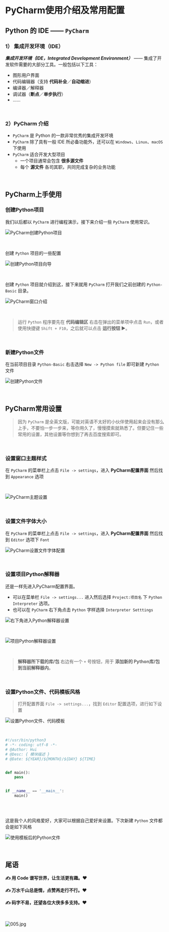 # PyCharm使用介绍及常用配置

## Python 的 IDE —— `PyCharm`

### 1） 集成开发环境（IDE）

***集成开发环境（IDE，Integrated Development Environment）*** —— 集成了开发软件需要的大部分工具。一般包括以下工具：

- 图形用户界面
- 代码编辑器（支持 **代码补全**／**自动缩进**）
- 编译器／解释器
- 调试器（**断点**／**单步执行**）
- ……

 <br/>

### 2）PyCharm 介绍

- `PyCharm` 是 Python 的一款非常优秀的集成开发环境
- `PyCharm` 除了具有一般 IDE 所必备功能外，还可以在 `Windows`、`Linux`、`macOS` 下使用
- `PyCharm` 适合开发大型项目
  - 一个项目通常会包含 **很多源文件**
  - 每个 **源文件** 各司其职，共同完成复杂的业务功能

 <br/>

## PyCharm上手使用

### 创建Python项目

我们以后都以 `PyCharm` 进行编程演示，接下来介绍一些 `PyCharm` 使用常识。

![PyCharm创建Python项目](https://p6-juejin.byteimg.com/tos-cn-i-k3u1fbpfcp/f64e5272bbb24ce69c55ac5b8835c199~tplv-k3u1fbpfcp-watermark.image)

<br/>

创建 `Python` 项目的一些配置

![创建Python项目向导](https://p1-juejin.byteimg.com/tos-cn-i-k3u1fbpfcp/46362fb1d68f4d5784f2d866b5e1fa90~tplv-k3u1fbpfcp-watermark.image)

<br/>

创建 `Python` 项目就介绍到这，接下来就用 `PyCharm` 打开我们之前创建的 `Python-Basic` 目录。

![PyCharm窗口介绍](https://p6-juejin.byteimg.com/tos-cn-i-k3u1fbpfcp/5ae8035680fc4d578a0b2d9035f56664~tplv-k3u1fbpfcp-watermark.image)

<br/>

> 运行 `Python` 程序要先在 **代码编辑区** 右击在弹出的菜单项中点击 `Run`，或者使用快捷键 `Shift + F10`，之后就可以点击 **运行按钮 ▶**。

<br/>

### 新建Python文件

在当前项目目录 `Python-Basic` 右击选择 `New -> Python file` 即可新建 `Python` 文件

![创建Python文件](https://p6-juejin.byteimg.com/tos-cn-i-k3u1fbpfcp/0b75f9f0a06a436a9ca6baaafad2ed71~tplv-k3u1fbpfcp-watermark.image)

<br/>

## PyCharm常用设置

> 因为 `PyCharm` 是全英文版，可能对英语不太好的小伙伴使用起来会没有那么上手，不要怕一步一步来，等你用久了，慢慢摸索就熟悉了。但要记住一些常用的设置，其他设置等你想到了再去百度搜索即可。

<br/>

### 设置窗口主题样式

在 `PyCharm` 的菜单栏上点击 `File -> settings`，进入 **PyCharm配置界面** 然后找到 `Appearance` 选项

<br/>

![PyCharm主题设置](https://p6-juejin.byteimg.com/tos-cn-i-k3u1fbpfcp/6e82ab1b09b64211a8ad423d30e8f045~tplv-k3u1fbpfcp-watermark.image)

<br/>

### 设置文件字体大小

在 `PyCharm` 的菜单栏上点击 `File -> settings`，进入 **PyCharm配置界面** 然后找到 `Editor` 选项下 `Font` 

![PyCharm设置文件字体配置](https://p6-juejin.byteimg.com/tos-cn-i-k3u1fbpfcp/66b01f7c1032444aa5e09a98827cb560~tplv-k3u1fbpfcp-watermark.image)

<br/>

### 设置项目Python解释器

还是一样先进入PyCharm配置界面。

- 可以在菜单栏 `File -> settings...` 进入然后选择 `Project:项目名` 下 `Python Interpreter` 选项。
- 也可以在 `PyCharm` 右下角点击 `Python` 字样选择 `Interpreter Setttings`

![右下角进入Python解释器设置](https://p3-juejin.byteimg.com/tos-cn-i-k3u1fbpfcp/ef6dc8e05bdb47f296e551b78017fdb2~tplv-k3u1fbpfcp-watermark.image)

<br/>

![项目Python解释器设置](https://p3-juejin.byteimg.com/tos-cn-i-k3u1fbpfcp/bbeb99ac35ea4a73bae3d78432bcb9bd~tplv-k3u1fbpfcp-watermark.image)

<br/>

> **解释器所下载的库/包** 右边有一个 `+` 号按钮，用于 **添加新的 Python库/包 到当前解释器内**。

<br/>

### 设置Python文件、代码模板风格

> 打开配置界面 `File -> settings...`，找到 `Editor` 配置选项，进行如下设置

![设置Python文件、代码模板](https://p9-juejin.byteimg.com/tos-cn-i-k3u1fbpfcp/6c7dbe52a115439996cc55bad76d342e~tplv-k3u1fbpfcp-watermark.image)

<br/>

```python
#!/usr/bin/python3
# -*- coding: utf-8 -*-
# @Author: Hui
# @Desc: { 模块描述 }
# @Date: ${YEAR}/${MONTH}/${DAY} ${TIME}


def main():
    pass
    

if __name__ == '__main__':
    main()
    
```

<br/>

这是我个人的风格爱好，大家可以根据自己爱好来设置。下次新建 `Python` 文件都会是如下风格

![使用模板后的Python文件](https://p9-juejin.byteimg.com/tos-cn-i-k3u1fbpfcp/52114bd532fa4dfdb92664b54c967353~tplv-k3u1fbpfcp-watermark.image)

<br/>

## 尾语

**✍ 用  Code 谱写世界，让生活更有趣。❤️**

**✍ 万水千山总是情，点赞再走行不行。❤️**

**✍ 码字不易，还望各位大侠多多支持。❤️**

<br/>

![005.jpg](https://p9-juejin.byteimg.com/tos-cn-i-k3u1fbpfcp/9efb6e33af1541ba86f1189f8002cae6~tplv-k3u1fbpfcp-watermark.image)